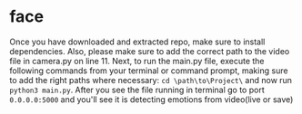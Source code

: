 # face

Once you have downloaded and extracted repo, make sure to install dependencies. Also, please make sure to add the correct path to the video file in camera.py on line 11. Next, to  run the main.py file, execute the following commands from your terminal or command prompt, making sure to add the right paths where necessary:
`cd \path\to\Project\` and now run `python3 main.py`. After you see the file running in terminal go to port `0.0.0.0:5000` and you'll see it is detecting emotions from video(live or save)
